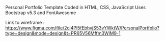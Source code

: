 Personal Portfolio Template
Coded in HTML, CSS, JavaScript
Uses Bootstrap v5.3 and FontAwesome


Link to wireframe : https://www.figma.com/file/2ci4Pl5fEbhvjS53vYWktW/PersonalPortfolio?type=design&mode=design&t=PR65V56Mffm3WlM9-1
